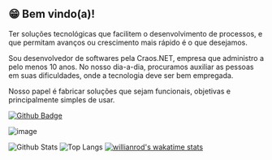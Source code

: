 ## 😁 Bem vindo(a)! 

Ter soluções tecnológicas que facilitem o desenvolvimento de processos, e que permitam avanços ou crescimento mais rápido é o que desejamos.

Sou desenvolvedor de softwares pela Craos.NET, empresa que administro a pelo menos 10 anos. No nosso dia-a-dia, procuramos auxiliar as pessoas em suas dificuldades, onde a tecnologia deve ser bem empregada.

Nosso papel é fabricar soluções que sejam funcionais, objetivas e principalmente simples de usar.

[![Github Badge](https://img.shields.io/github/followers/oberdanbrito?label=Seguir&style=social)](https://github.com/oberdanbrito)

![image](https://github.com/saadeghi/saadeghi/blob/master/dino.gif)


![Github Stats](https://github-readme-stats.vercel.app/api?username=oberdanbrito&count_private=true&show_icons=true&include_all_commits=true)
![Top Langs](https://github-readme-stats.vercel.app/api/top-langs/?username=oberdanbrito&hide=TeX&layout=compact)
[![willianrod's wakatime stats](https://github-readme-stats.vercel.app/api/wakatime?username=oberdanbrito)](https://github.com/anuraghazra/github-readme-stats)

